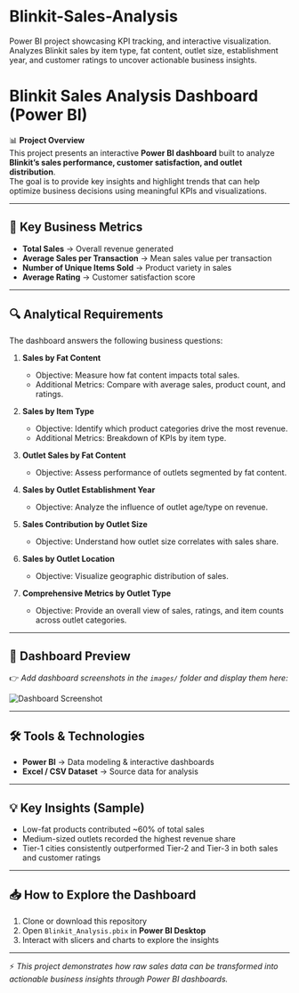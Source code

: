 # Blinkit-Sales-Analysis
Power BI project showcasing KPI tracking, and interactive visualization.  Analyzes Blinkit sales by item type, fat content, outlet size, establishment year, and customer ratings  to uncover actionable business insights.



# Blinkit Sales Analysis Dashboard (Power BI)

📊 **Project Overview**  
This project presents an interactive **Power BI dashboard** built to analyze **Blinkit’s sales performance, customer satisfaction, and outlet distribution**.  
The goal is to provide key insights and highlight trends that can help optimize business decisions using meaningful KPIs and visualizations.  

---

## 🚀 Key Business Metrics
- **Total Sales** → Overall revenue generated  
- **Average Sales per Transaction** → Mean sales value per transaction  
- **Number of Unique Items Sold** → Product variety in sales  
- **Average Rating** → Customer satisfaction score  

---

## 🔍 Analytical Requirements
The dashboard answers the following business questions:

1. **Sales by Fat Content**  
   - Objective: Measure how fat content impacts total sales.  
   - Additional Metrics: Compare with average sales, product count, and ratings.  

2. **Sales by Item Type**  
   - Objective: Identify which product categories drive the most revenue.  
   - Additional Metrics: Breakdown of KPIs by item type.  

3. **Outlet Sales by Fat Content**  
   - Objective: Assess performance of outlets segmented by fat content.  

4. **Sales by Outlet Establishment Year**  
   - Objective: Analyze the influence of outlet age/type on revenue.  

5. **Sales Contribution by Outlet Size**  
   - Objective: Understand how outlet size correlates with sales share.  

6. **Sales by Outlet Location**  
   - Objective: Visualize geographic distribution of sales.  

7. **Comprehensive Metrics by Outlet Type**  
   - Objective: Provide an overall view of sales, ratings, and item counts across outlet categories.  

---

## 📸 Dashboard Preview
👉 *Add dashboard screenshots in the `images/` folder and display them here:*  

![Dashboard Screenshot](images/dashboard.png)  

---

## 🛠️ Tools & Technologies
- **Power BI** → Data modeling & interactive dashboards  
- **Excel / CSV Dataset** → Source data for analysis  

---

## 💡 Key Insights (Sample)
- Low-fat products contributed ~60% of total sales  
- Medium-sized outlets recorded the highest revenue share  
- Tier-1 cities consistently outperformed Tier-2 and Tier-3 in both sales and customer ratings  

---

## 📥 How to Explore the Dashboard
1. Clone or download this repository  
2. Open `Blinkit_Analysis.pbix` in **Power BI Desktop**  
3. Interact with slicers and charts to explore the insights  

---

⚡ *This project demonstrates how raw sales data can be transformed into actionable business insights through Power BI dashboards.*  
